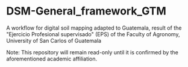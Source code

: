 # DSM-General_framework_GTM
A workflow for digital soil mapping adapted to Guatemala, result of the "Ejercicio Profesional supervisado" (EPS) of the Faculty of Agronomy, University of San Carlos of Guatemala

Note: This repository will remain read-only until it is confirmed by the aforementioned academic affiliation.
